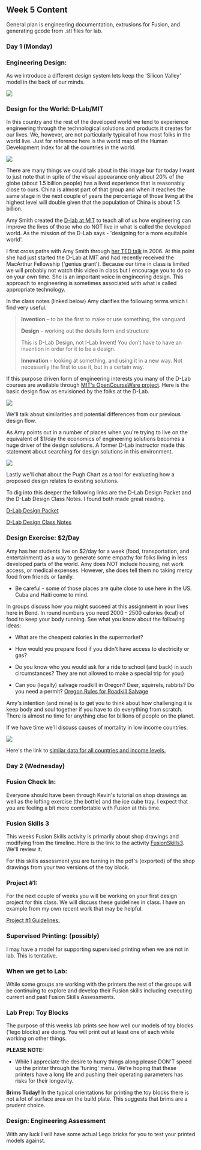 ## Week 5 Content

General plan is engineering documentation, extrusions for Fusion, and generating gcode from .stl files for lab.

### Day 1 (Monday)

### Engineering Design:

As we introduce a different design system lets keep the 'Silicon Valley' model in the back of our minds.

<img src="../images/contentImages/dschoolDesignThinking.jpg" />

### Design for the World: D-Lab/MIT

In this country and the rest of the developed world we tend to experience engineering through the technological solutions and products it creates for our lives. We, however, are not particularly typical of how most folks in the world live. Just for reference here is the world map of the Human Development Index for all the countries in the world.

<img src="../images/contentImages/WorldHDI.png" />

There are many things we could talk about in this image bur for today I want to just note that in spite of the visual appearance only about 20% of the globe (about 1.5 billion people) has a lived experience that is reasonably close to ours. China is almost part of that group and when it reaches the same stage in the next couple of years the percentage of those living at the highest level will double given that the population of China is about 1.5 billion. 

Amy Smith created the [D-lab at MIT](https://d-lab.mit.edu/) to teach all of us how engineering can improve the lives of those who do NOT live in what is called the developed world. As the mission of the D-Lab says - 'designing for a more equitable world'.

I first cross paths with Amy Smith through [her TED talk](https://www.ted.com/talks/amy_smith_simple_designs_to_save_a_life) in 2006. At this point she had just started the D-Lab at MIT and had recently received the MacArthur Fellowship ('genius grant'). Because our time in class is limited we will probably not watch this video in class but I encourage you to do so on your own time. She is an important voice in engineering design. This approach to engineering is sometimes associated with what is called appropriate technology.

In the class notes (linked below) Amy clarifies the following terms which I find very useful.

<blockquote> 
<b>Invention</b> – to be the first to make or use something, the vanguard
    
<b>Design</b> – working out the details form and structure

This is D-Lab Design, not I-Lab Invent!
You don’t have to have an invention in order
for it to be a design.

<b>Innovation</b> - looking at something, and using it in a new way. Not
necessarily the first to use it, but in a certain way.
</blockquote>

If this purpose driven form of engineering interests you many of the D-Lab courses are available through [MIT's OpenCourseWare project](https://ocw.mit.edu/search/?q=d-Lab). Here is the basic design flow as envisioned by the folks at the D-Lab.

<img src="../images/contentImages/DLab/DLabDesignProcessGraphic.png" />

We'll talk about similarities and potential differences from our previous design flow. 

As Amy points out in a number of places when you're trying to live on the equivalent of $1/day the economics of engineering solutions becomes a huge driver of the design solutions. A former D-Lab instructor made this statement about searching for design solutions in this environment.

<img src="../images/contentImages/DLab/DLabDesignProcessQuote.png" />

Lastly we'll chat about the Pugh Chart as a tool for evaluating how a proposed design relates to existing solutions.

To dig into this deeper the following links are the D-Lab Design Packet and the D-Lab Design Class Notes. I found both made great reading.

[D-Lab Design Packet](https://github.com/smithrockmaker/ENGR102/blob/main/documents/D-Lab/DLabDesignPacket.pdf)

[D-Lab Design Class Notes](https://github.com/smithrockmaker/ENGR102/blob/main/documents/D-Lab/DLabDesignClassNotes.pdf)


### Design Exercise: $2/Day

Amy has her students live on $2/day for a week (food, transportation, and entertainment) as a way to generate some empathy for folks living in less developed parts of the world. Amy does NOT include housing, net work access, or medical expenses. However, she does tell them no taking mercy food from friends or family. 

* Be careful - some of those places are quite close to use here in the US. Cuba and Haiti come to mind.

In groups discuss how you might succeed at this assignment in your lives here in Bend. In round numbers you need 2000 - 2500 calories (kcal) of food to keep your body running. See what you know about the following ideas:

* What are the cheapest calories in the supermarket?

* How would you prepare food if you didn't have access to electricity or gas?

* Do you know who you would ask for a ride to school (and back) in such circumstances? They are not allowed to make a special trip for you:)

* Can you (legally) salvage roadkill in Oregon? Deer, squirrels, rabbits? Do you need a permit? [Oregon Rules for Roadkill Salvage](https://myodfw.com/articles/roadkill-salvage-permits)

Amy's intention (and mine) is to get you to think about how challenging it is keep body and soul together if you have to do everything from scratch. There is almost no time for anything else for billions of people on the planet.

If we have time we'll discuss causes of mortality in low income countries.

<img src="../images/contentImages/DLab/lowIncomeMortality.svg" />

Here's the link to [similar data for all countries and income levels.](https://www.who.int/news-room/fact-sheets/detail/the-top-10-causes-of-death)

### Day 2 (Wednesday)

### Fusion Check In:

Everyone should have been through Kevin's tutorial on shop drawings as well as the lofting exercise (the bottle) and the ice cube tray. I expect that you are feeling a bit more comfortable with Fusion at this time.

### Fusion Skills 3

This weeks Fusion Skills activity is primarily about shop drawings and modifying from the timeline. Here is the link to the activity [FusionSkills3](https://github.com/smithrockmaker/ENGR102/blob/main/Fusion360/Skills/FusionSkills4.md). We'll review it.

For this skills assessment you are turning in the pdf's (exported) of the shop drawings from your two versions of the toy block.

### Project #1: 

For the next couple of weeks you will be working on your first design project for this class. We will discuss these guidelines in class. I have an example from my own recent work that may be helpful.

[Project #1 Guidelines:](https://github.com/smithrockmaker/ENGR102/blob/main/Projects/Project1/Project1Guidelines.md)
  
### Supervised Printing: (possibly)

I may have a model for supporting supervised printing when we are not in lab. This is tentative.

### When we get to Lab:

While some groups are working with the printers the rest of the groups will be continuing to explore and develop their Fusion skills including executing current and past Fusion Skills Assessments.

### Lab Prep: Toy Blocks

The purpose of this weeks lab prints see how well our models of toy blocks ('lego blocks) are doing. You will print out at least one of each while working on other things.

**PLEASE NOTE:**

* While I appreciate the desire to hurry things along please DON'T speed up the printer through the 'tuning' menu. We're hoping that these printers have a long life and pushing their operating parameters has risks for their longevity.

**Brims Today!** In the typical orientations for printing the toy blocks there is not a lot of surface area on the build plate. This suggests that brims are a prudent choice.

### Design: Engineering Assessment

With any luck I will have some actual Lego bricks for you to test your printed models against.



